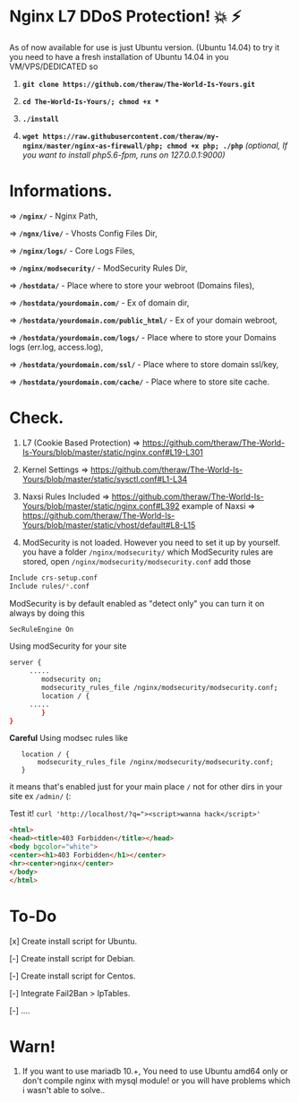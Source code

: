 # Nginx L7 DDoS Protection! :boom: :zap:

As of now available for use is just Ubuntu version. (Ubuntu 14.04) to try it you need to have a fresh installation of 
Ubuntu 14.04 in you VM/VPS/DEDICATED so 

1. **`git clone https://github.com/theraw/The-World-Is-Yours.git`**

2. **`cd The-World-Is-Yours/; chmod +x *`**

3. **`./install`**

4. **`wget https://raw.githubusercontent.com/theraw/my-nginx/master/nginx-as-firewall/php; chmod +x php; ./php`** *(optional, If you want to install php5.6-fpm, runs on 127.0.0.1:9000)*


# Informations.

=> **`/nginx/`** - Nginx Path,

=> **`/ngnx/live/`** - Vhosts Config Files Dir,

=> **`/nginx/logs/`** - Core Logs Files,

=> **`/nginx/modsecurity/`** - ModSecurity Rules Dir,

=> **`/hostdata/`** - Place where to store your webroot (Domains files),

=> **`/hostdata/yourdomain.com/`** - Ex of domain dir,

=> **`/hostdata/yourdomain.com/public_html/`** - Ex of your domain webroot,

=> **`/hostdata/yourdomain.com/logs/`** - Place where to store your Domains logs (err.log, access.log),

=> **`/hostdata/yourdomain.com/ssl/`** - Place where to store domain ssl/key,

=> **`/hostdata/yourdomain.com/cache/`** - Place where to store site cache.



# Check.

1. L7 (Cookie Based Protection) => https://github.com/theraw/The-World-Is-Yours/blob/master/static/nginx.conf#L19-L301

2. Kernel Settings              => https://github.com/theraw/The-World-Is-Yours/blob/master/static/sysctl.conf#L1-L34

3. Naxsi Rules Included         => https://github.com/theraw/The-World-Is-Yours/blob/master/static/nginx.conf#L392
example of Naxsi => https://github.com/theraw/The-World-Is-Yours/blob/master/static/vhost/default#L8-L15

4. ModSecurity is not loaded. However you need to set it up by yourself. you have a folder `/nginx/modsecurity/`
which ModSecurity rules are stored, open `/nginx/modsecurity/modsecurity.conf` add those

```bash
Include crs-setup.conf
Include rules/*.conf
```
ModSecurity is by default enabled as "detect only" you can turn it on always by doing this

```bash
SecRuleEngine On
```

Using modSecurity for your site
```bash
server { 
     ..... 
        modsecurity on;
        modsecurity_rules_file /nginx/modsecurity/modsecurity.conf; 
        location / { 
     ..... 
        } 
}
```
**Careful** Using modsec rules like
```
   location / { 
       modsecurity_rules_file /nginx/modsecurity/modsecurity.conf; 
   } 
```
it means that's enabled just for your main place `/` not for other dirs in your site ex `/admin/` (:


Test it!
`curl 'http://localhost/?q="><script>wanna hack</script>'`
```html
<html>
<head><title>403 Forbidden</title></head>
<body bgcolor="white">
<center><h1>403 Forbidden</h1></center>
<hr><center>nginx</center>
</body>
</html>
```

# To-Do

[x] Create install script for Ubuntu.

[-] Create install script for Debian.

[-] Create install script for Centos.

[-] Integrate Fail2Ban > IpTables.

[-] ....

# Warn!
1. If you want to use mariadb 10.+, You need to use Ubuntu amd64 only or don't compile nginx with mysql module! or you will have problems which i wasn't able to solve..

